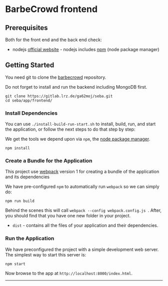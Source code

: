 
# BarbeCrowd frontend

##  Prerequisites

Both for the front end and the back end check:

* nodejs [official website](https://nodejs.org/en/) - nodejs includes [npm](https://www.npmjs.com/) (node package manager)


## Getting Started

You need git to clone the [barbecrowd](https://gitlab.lrz.de/ga62moj/seba) repository.

Do not forget to install and run the backend including MongoDB first.

```
git clone https://gitlab.lrz.de/ga62moj/seba.git
cd seba/app/frontend/
```

### Install Dependencies

You can use `./install-build-run-start.sh` to install, build, run, and start the application, or follow the next steps to do that step by step:


We get the tools we depend upon via `npm`, the [node package manager](https://www.npmjs.com).

```
npm install
```

### Create a Bundle for the Application

This project use [webpack](https://github.com/webpack/webpack) version 1 for creating a bundle of the application and its dependencies

We have pre-configured `npm` to automatically run `webpack` so we can simply do:

```
npm run build
```

Behind the scenes this will call `webpack --config webpack.config.js `.  After, you should find that you have one new folder in your project.

* `dist` - contains all the files of your application and their dependencies.

### Run the Application

We have preconfigured the project with a simple development web server.  The simplest way to start
this server is:

```
npm start
```

Now browse to the app at `http://localhost:8000/index.html`.

----